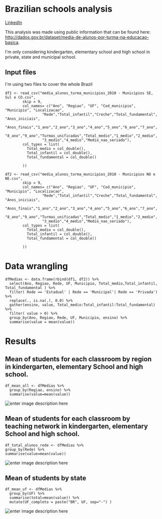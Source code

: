 # Brazilian schools analysis
[LinkedIn](https://www.linkedin.com/in/vinicius-zambotti-768160b2/)

 This analysis was made using public information that can be found here: http://dados.gov.br/dataset/media-de-alunos-por-turma-na-educacao-basica.

 I'm only considering  kindergarten, elementary school and high school in private, state and municipal school.


## Input files

I'm using two files to cover the whole Brazil

	 

	df1 <- read_csv("media_alunos_turma_municipios_2010 - Municipios SE, Sul e CO.csv", 
			skip = 9,
			col_names= c("Ano", "Regiao", "UF", "Cod_municipio", "Municipio", "Localizacao",
				     "Rede","Total_infantil","Creche","Total_fundamental", "Anos_iniciais",
				     "Anos_finais","1_ano","2_ano","3_ano","4_ano","5_ano","6_ano","7_ano",
				     "8_ano","9_ano","Turmas_unificadas","Total_medio","1_medio","2_medio",
				     "3_medio","4_medio","Medio_nao_seriado"),
			col_types = list(
			  Total_medio = col_double(),
			  Total_infantil = col_double(),
			  Total_fundamental = col_double()

			))

	df2 <- read_csv("media_alunos_turma_municipios_2010 - Municipios NO e NE.csv", 
			skip = 9,
			col_names= c("Ano", "Regiao", "UF", "Cod_municipio", "Municipio", "Localizacao",
				     "Rede","Total_infantil","Creche","Total_fundamental", "Anos_iniciais",
				     "Anos_finais","1_ano","2_ano","3_ano","4_ano","5_ano","6_ano","7_ano",
				     "8_ano","9_ano","Turmas_unificadas","Total_medio","1_medio","2_medio",
				     "3_medio","4_medio","Medio_nao_seriado"),
			col_types = list(
			  Total_medio = col_double(),
			  Total_infantil = col_double(),
			  Total_fundamental = col_double()

			))


# Data wrangling
	dfMedias <- data.frame(rbind(df1, df2)) %>%
	  select(Ano, Regiao, Rede, UF, Municipio, Total_medio,Total_infantil, Total_fundamental ) %>%
	  filter( Rede == 'Estadual' | Rede == 'Municipal'| Rede == 'Privada') %>%
	  replace(., is.na(.), 0.0) %>%
	  gather(ensino, value, Total_medio:Total_infantil:Total_fundamental) %>%
	  filter( value > 0) %>%
	  group_by(Ano, Regiao, Rede, UF, Municipio, ensino) %>%
	  summarise(value = mean(value))
	  
# Results

## Mean of students for each classroom by region in  kindergarten, elementary School and high school.

	df_mean_all <- dfMedias %>%
	  group_by(Regiao, ensino) %>%
	  summarise(value=mean(value))

![enter image description here](https://raw.githubusercontent.com/viniciuszambotti/analysis_brazillian_schools/master/images/bar1.png)
	
## Mean of students for each classroom by teaching network in  kindergarten, elementary School and high school.
	df_total_alunos_rede <- dfMedias %>%
  	group_by(Rede) %>%
 	summarise(value=mean(value))

![enter image description here](https://raw.githubusercontent.com/viniciuszambotti/analysis_brazillian_schools/master/images/bar2.png)


## Mean of students by state
	df_mean_uf <- dfMedias %>%
	  group_by(UF) %>%
	  summarise(total=mean(value)) %>%
	  mutate(UF_completo = paste("BR", UF, sep="-") )

![enter image description here](https://raw.githubusercontent.com/viniciuszambotti/analysis_brazillian_schools/master/images/map_mean.PNG)
